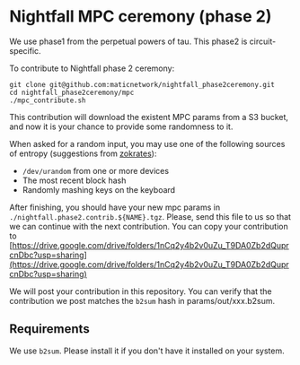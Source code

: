 # Nightfall MPC ceremony (phase 2)
We use phase1 from the perpetual powers of tau. This phase2 is circuit-specific.

To contribute to Nightfall phase 2 ceremony:

```
git clone git@github.com:maticnetwork/nightfall_phase2ceremony.git
cd nightfall_phase2ceremony/mpc
./mpc_contribute.sh
```

This contribution will download the existent MPC params from a S3 bucket, and now it is your chance to provide some randomness to it.

When asked for a random input, you may use one of the following sources of entropy (suggestions from [zokrates](https://zokrates.github.io/toolbox/trusted_setup.html)):

- `/dev/urandom` from one or more devices
- The most recent block hash
- Randomly mashing keys on the keyboard

After finishing, you should have your new mpc params in `./nightfall.phase2.contrib.${NAME}.tgz`. Please, send this file to us so that we can continue
with the next contribution. You can copy your contribution to [https://drive.google.com/drive/folders/1nCq2y4b2v0uZu_T9DA0Zb2dQuprcnDbc?usp=sharing](https://drive.google.com/drive/folders/1nCq2y4b2v0uZu_T9DA0Zb2dQuprcnDbc?usp=sharing)

We will post your contribution in this repository. You can verify that the contribution we post matches the `b2sum` hash in params/out/xxx.b2sum.

## Requirements
We use `b2sum`. Please install it if you don't have it installed on your system.

